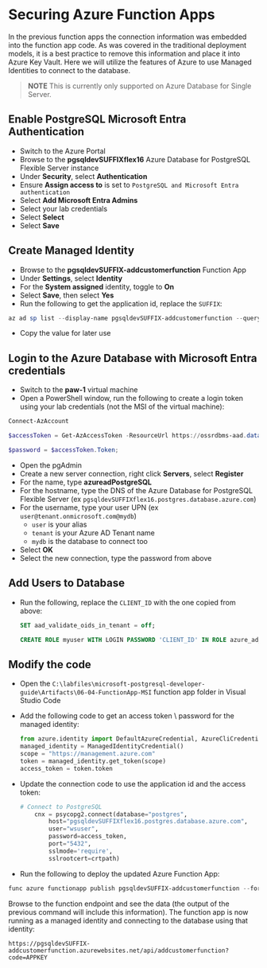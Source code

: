 # Securing Azure Function Apps

In the previous function apps the connection information was embedded into the function app code.  As was covered in the traditional deployment models, it is a best practice to remove this information and place it into Azure Key Vault.  Here we will utilize the features of Azure to use Managed Identities to connect to the database.

> **NOTE** This is currently only supported on Azure Database for Single Server.

## Enable PostgreSQL Microsoft Entra Authentication

- Switch to the Azure Portal
- Browse to the **pgsqldevSUFFIXflex16** Azure Database for PostgreSQL Flexible Server instance
- Under **Security**, select **Authentication**
- Ensure **Assign access to** is set to `PostgreSQL and Microsoft Entra authentication`
- Select **Add Microsoft Entra Admins**
- Select your lab credentials
- Select **Select**
- Select **Save**

## Create Managed Identity

- Browse to the **pgsqldevSUFFIX-addcustomerfunction** Function App
- Under **Settings**, select **Identity**
- For the **System assigned** identity, toggle to **On**
- Select **Save**, then select **Yes**
- Run the following to get the application id, replace the `SUFFIX`:

```powershell
az ad sp list --display-name pgsqldevSUFFIX-addcustomerfunction --query [*].appId --out tsv
```

- Copy the value for later use

## Login to the Azure Database with Microsoft Entra credentials

- Switch to the **paw-1** virtual machine
- Open a PowerShell window, run the following to create a login token using your lab credentials (not the MSI of the virtual machine):

```PowerShell
Connect-AzAccount

$accessToken = Get-AzAccessToken -ResourceUrl https://ossrdbms-aad.database.windows.net

$password = $accessToken.Token;
```

- Open the pgAdmin
- Create a new server connection, right click **Servers**, select **Register**
- For the name, type **azureadPostgreSQL**
- For the hostname, type the DNS of the Azure Database for PostgreSQL Flexible Server (ex `pgsqldevSUFFIXflex16.postgres.database.azure.com`)
- For the username, type your user UPN (ex `user@tenant.onmicrosoft.com@mydb`)
  - `user` is your alias
  - `tenant` is your Azure AD Tenant name
  - `mydb` is the database to connect too
- Select **OK**
- Select the new connection, type the password from above

## Add Users to Database

- Run the following, replace the `CLIENT_ID` with the one copied from above:

    ```sql
    SET aad_validate_oids_in_tenant = off;    

    CREATE ROLE myuser WITH LOGIN PASSWORD 'CLIENT_ID' IN ROLE azure_ad_user;
    ```

## Modify the code

- Open the `C:\labfiles\microsoft-postgresql-developer-guide\Artifacts\06-04-FunctionApp-MSI` function app folder in Visual Studio Code
- Add the following code to get an access token \ password for the managed identity:

    ```python
    from azure.identity import DefaultAzureCredential, AzureCliCredential, ChainedTokenCredential, ManagedIdentityCredential
    managed_identity = ManagedIdentityCredential()
    scope = "https://management.azure.com"
    token = managed_identity.get_token(scope)
    access_token = token.token
    ```

- Update the connection code to use the application id and the access token:

    ```python
    # Connect to PostgreSQL
        cnx = psycopg2.connect(database="postgres",
            host="pgsqldevSUFFIXflex16.postgres.database.azure.com",
            user="wsuser",
            password=access_token,
            port="5432",
            sslmode='require',
            sslrootcert=crtpath)
    ```

- Run the following to deploy the updated Azure Function App:

```powershell
func azure functionapp publish pgsqldevSUFFIX-addcustomerfunction --force --python
```

Browse to the function endpoint and see the data (the output of the previous command will include this information).  The function app is now running as a managed identity and connecting to the database using that identity:

```text
https://pgsqldevSUFFIX-addcustomerfunction.azurewebsites.net/api/addcustomerfunction?code=APPKEY
```
